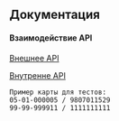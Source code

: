 ## Документация

#### Взаимодействие API

[Внешнее API](api/external.md)

[Внутренне API](api/self.md)

    Пример карты для тестов: 
    05-01-000005 / 9807011529
    99-99-999911 / 1111111111 
